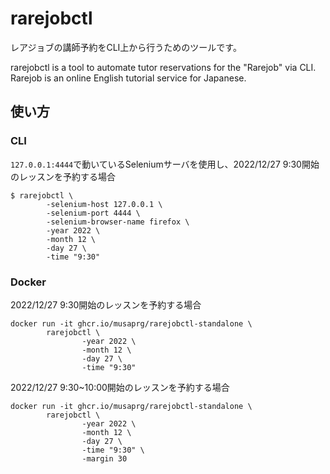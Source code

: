 # rarejobctl

レアジョブの講師予約をCLI上から行うためのツールです。

rarejobctl is a tool to automate tutor reservations for the "Rarejob" via CLI. Rarejob is an online English tutorial service for Japanese.

## 使い方

### CLI

`127.0.0.1:4444`で動いているSeleniumサーバを使用し、2022/12/27 9:30開始のレッスンを予約する場合

```
$ rarejobctl \
        -selenium-host 127.0.0.1 \
        -selenium-port 4444 \
        -selenium-browser-name firefox \
        -year 2022 \
        -month 12 \
        -day 27 \
        -time "9:30"
```

### Docker

2022/12/27 9:30開始のレッスンを予約する場合

```
docker run -it ghcr.io/musaprg/rarejobctl-standalone \
        rarejobctl \
                -year 2022 \
                -month 12 \
                -day 27 \
                -time "9:30"
```

2022/12/27 9:30~10:00開始のレッスンを予約する場合

```
docker run -it ghcr.io/musaprg/rarejobctl-standalone \
        rarejobctl \
                -year 2022 \
                -month 12 \
                -day 27 \
                -time "9:30" \
                -margin 30
```
